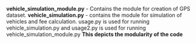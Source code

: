 **vehicle_simulation_module.py** - Contains the module for creation of GPS dataset.
**vehicle_simulation.py** - contains the module for simulation of vehicles and fee calculation.
usage.py is used for running vehicle_simulation.py and usage2.py is used for running vehicle_simulation_module.py
**This depicts the modularity of the code**
